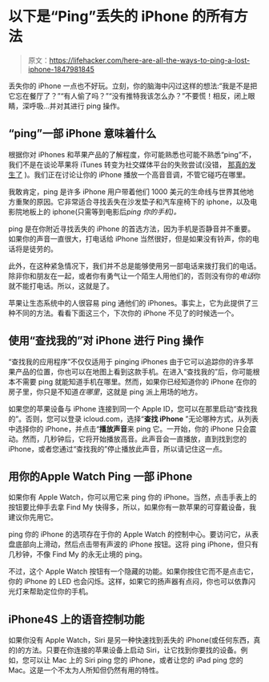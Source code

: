 # 以下是“Ping”丢失的 iPhone 的所有方法

> 原文：<https://lifehacker.com/here-are-all-the-ways-to-ping-a-lost-iphone-1847981845>

丢失你的 iPhone 一点也不好玩。立刻，你的脑海中闪过这样的想法:“我是不是把它忘在餐厅了？”“有人偷了吗？”“没有推特我该怎么办？”不要慌！相反，闭上眼睛，深呼吸...并对其进行 ping 操作。



## “ping”一部 iPhone 意味着什么

根据你对 iPhones 和苹果产品的了解程度，你可能熟悉也可能不熟悉“ping”不，我们不是在谈论苹果将 iTunes 转变为社交媒体平台的失败尝试(没错， [那真的发生了](https://en.wikipedia.org/wiki/ITunes_Ping) )。我们正在讨论让你的 iPhone 播放一个高音音调，不管它碰巧在哪里。

我敢肯定，ping 是许多 iPhone 用户带着他们 1000 美元的生命线与世界其他地方重聚的原因。它非常适合寻找丢失在沙发垫子和汽车座椅下的 iphone，以及电影院地板上的 iphone(只需等到电影后*ping 你的手机)。*

ping 是在你附近寻找丢失的 iPhone 的首选方法，因为手机是否静音并不重要。如果你的声音一直很大，打电话给 iPhone 当然很好，但是如果没有铃声，你的电话将是徒劳的。

此外，在这种紧急情况下，我们并不总是能够使用另一部电话来拨打我们的电话。除非你和朋友在一起，或者你有勇气让一个陌生人用他们的，否则没有你的*电话*你就不能打电话。所以，这就是了。

苹果让生态系统中的人很容易 ping 通他们的 iPhones。事实上，它为此提供了三种不同的方法。看看下面这三个，下次你的 iPhone 不见了的时候选一个。

## 使用“查找我的”对 iPhone 进行 Ping 操作

“查找我的应用程序”不仅仅适用于 pinging iPhones 由于它可以追踪你的许多苹果产品的位置，你也可以在地图上看到这款手机。在进入“查找我的”后，你可能根本不需要 ping 就能知道手机在哪里。然而，如果你已经知道你的 iPhone 在你的房子里，你只是不知道*在哪里*，这就是 ping 派上用场的地方。

如果您的苹果设备与 iPhone 连接到同一个 Apple ID，您可以在那里启动“查找我的”。否则，您可以登录 icloud.com，选择“**查找 iPhone** ”无论哪种方式，从列表中选择你的 iPhone，并点击“**播放声音**来 ping 它。一开始，你的 iPhone 只会震动。然而，几秒钟后，它将开始播放高音。此声音会一直播放，直到找到您的 iPhone，或者您通过“查找我的”停止播放此声音，所以请记住这一点。

## **用你的**Apple Watch Ping 一部 iPhone

如果你有 Apple Watch，你可以用它来 ping 你的 iPhone。当然，点击手表上的按钮要比伸手去拿 Find My 快得多，所以，如果你有一款苹果的可穿戴设备，我建议你先用它。

ping 你的 iPhone 的选项存在于你的 Apple Watch 的控制中心。要访问它，从表盘底部向上滑动，然后点击带有声波的 iPhone 按钮。这将 ping iPhone，但只有几秒钟，不像 Find My 的永无止境的 ping。

不过，这个 Apple Watch 按钮有一个隐藏的功能。如果你按住它而不是点击它，你的 iPhone 的 LED 也会闪烁。这样，如果它的扬声器有点闷，你也可以依靠闪光灯来帮助定位你的手机。

## iPhone4S 上的语音控制功能

如果你没有 Apple Watch，Siri 是另一种快速找到丢失的 iPhone(或任何东西，真的)的方法。只要在你连接的苹果设备上启动 Siri，让它找到你要找的设备。例如，您可以让 Mac 上的 Siri ping 您的 iPhone，或者让您的 iPad ping 您的 Mac。这是一个不太为人所知但仍然有用的特性。
